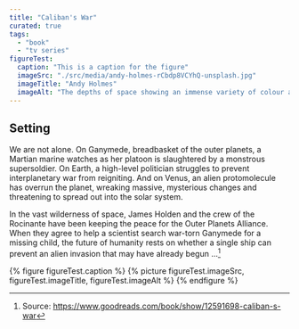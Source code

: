 ```yaml
---
title: "Caliban's War"
curated: true
tags:
  - "book"
  - "tv series"
figureTest:
  caption: "This is a caption for the figure"
  imageSrc: "./src/media/andy-holmes-rCbdp8VCYhQ-unsplash.jpg"
  imageTitle: "Andy Holmes"
  imageAlt: "The depths of space showing an immense variety of colour across millions of stars."
---
```


## Setting

We are not alone. On Ganymede, breadbasket of the outer planets, a Martian marine watches as her platoon is slaughtered by a monstrous supersoldier. On Earth, a high-level politician struggles to prevent interplanetary war from reigniting. And on Venus, an alien protomolecule has overrun the planet, wreaking massive, mysterious changes and threatening to spread out into the solar system.

In the vast wilderness of space, James Holden and the crew of the Rocinante have been keeping the peace for the Outer Planets Alliance. When they agree to help a scientist search war-torn Ganymede for a missing child, the future of humanity rests on whether a single ship can prevent an alien invasion that may have already begun ...[^1]

{% figure figureTest.caption %}
  {% picture figureTest.imageSrc, figureTest.imageTitle, figureTest.imageAlt %}
{% endfigure %}

[^1]: Source: https://www.goodreads.com/book/show/12591698-caliban-s-war